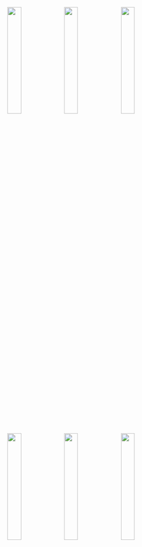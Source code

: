 <img width="25%" src="https://user-images.githubusercontent.com/31420144/99985065-6a0b9400-2de0-11eb-967c-b9606bb397a4.png"></img> 
<img width="25%" src="https://user-images.githubusercontent.com/31420144/99984962-49dbd500-2de0-11eb-8b08-9e5b765b7b46.png"></img> 
<img width="25%" src="https://user-images.githubusercontent.com/31420144/99984979-4ea08900-2de0-11eb-869c-03c57e00c97e.png"></img> 
<img width="25%" src="https://user-images.githubusercontent.com/31420144/99985012-5b24e180-2de0-11eb-8a3a-a43b3bd373aa.png"></img> 
<img width="25%" src="https://user-images.githubusercontent.com/31420144/99985030-60822c00-2de0-11eb-8195-1b64f24eea15.png"></img> 
<img width="25%" src="https://user-images.githubusercontent.com/31420144/99980951-61fd2580-2ddb-11eb-9f91-355fad2d6930.png"></img>
